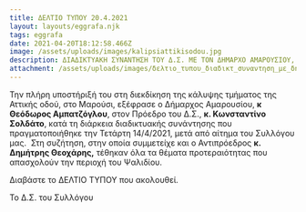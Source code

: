 ```yaml
---
title: ΔΕΛΤΙΟ ΤΥΠΟΥ 20.4.2021
layout: layouts/eggrafa.njk
tags: eggrafa
date: 2021-04-20T18:12:58.466Z
image: /assets/uploads/images/kalipsiattikisodou.jpg
description: ΔΙΑΔΙΚΤΥΑΚΗ ΣΥΝΑΝΤΗΣΗ ΤΟΥ Δ.Σ. ΜΕ ΤΟΝ ΔΗΜΑΡΧΟ ΑΜΑΡΟΥΣΙΟΥ, κ. Θ. ΑΜΠΑΤΖΟΓΛΟΥ
attachment: /assets/uploads/images/δελτιο_τυπου_διαδικτ_συναντηση_με_δημαpχο_140421_δελτιο_τυπου.pdf
---
```

Την πλήρη υποστήριξή του στη διεκδίκηση της κάλυψης τμήματος της Αττικής οδού, στο Μαρούσι, εξέφρασε ο Δήμαρχος Αμαρουσίου, **κ Θεόδωρος Αμπατζόγλου**, στον Πρόεδρο του Δ.Σ., **κ. Κωνσταντίνο Σολδάτο**, κατά τη διάρκεια διαδικτυακής συνάντησης που πραγματοποιήθηκε την Τετάρτη 14/4/2021, μετά από αίτημα του Συλλόγου μας.  Στη συζήτηση, στην οποία συμμετείχε και ο Αντιπρόεδρος **κ. Δημήτρης Θεοχάρης,** τέθηκαν όλα τα θέματα προτεραιότητας που απασχολούν την περιοχή του Ψαλιδίου.

Διαβάστε το ΔΕΛΤΙΟ ΤΥΠΟΥ που ακολουθεί.

Το Δ.Σ. του Συλλόγου

<!--EndFragment-->
